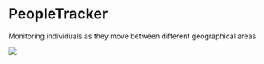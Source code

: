 # PeopleTracker

Monitoring individuals as they move between different geographical areas

![](https://github.com/luckyrabbit85/PeopleTracker/blob/dev/project_demo.gif)
